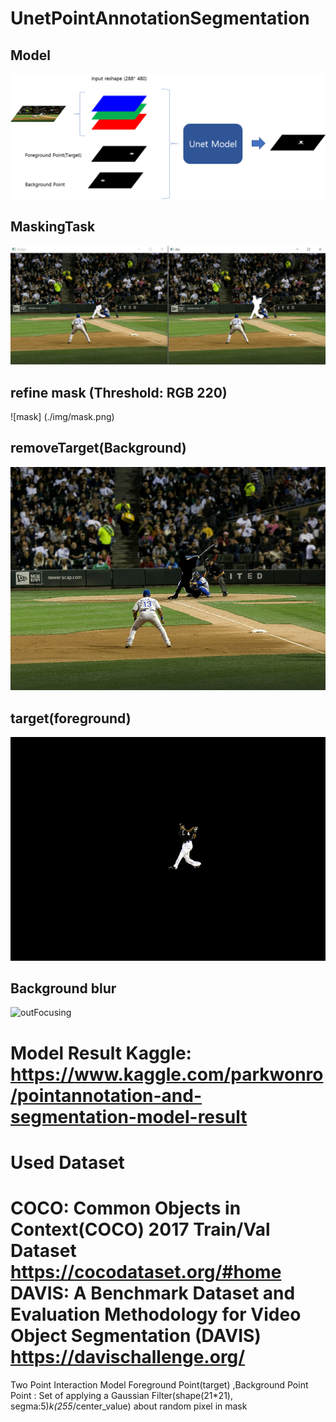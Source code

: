 # UnetPointAnnotationSegmentation
## Model
![Model](./img/model.png)
## MaskingTask
![MaskingTask](./img/maskingTask.JPG)
## refine mask (Threshold: RGB 220)
![mask] (./img/mask.png)
## removeTarget(Background)
![removeTarget](./img/remove.png)
## target(foreground)
![target](./img/target.png)
## Background blur
![outFocusing](./img/outFoucsing.png)
# Model Result Kaggle: https://www.kaggle.com/parkwonro/pointannotation-and-segmentation-model-result

# Used Dataset
COCO: Common Objects in Context(COCO) 2017 Train/Val Dataset https://cocodataset.org/#home
DAVIS: A Benchmark Dataset and Evaluation Methodology for Video Object Segmentation (DAVIS) https://davischallenge.org/
============================================================================================

Two Point Interaction Model
Foreground Point(target) ,Background Point 
Point : Set of applying a Gaussian Filter(shape(21*21), segma:5)*k(255*/center_value) about random pixel in mask
